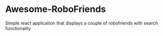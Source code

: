# Awesome-RoboFriends
Simple react application that displays a couple of robofriends with search functionality
